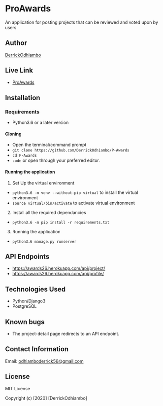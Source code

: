 # ProAwards

An application for posting projects that can be reviewed and voted upon by users

## Author

[DerrickOdhiambo](https://github.com/DerrickOdhiambo)

## Live Link

- [ProAwards](https://awards26.herokuapp.com/)

## Installation

### Requirements

- Python3.6 or a later version

#### Cloning

- Open the terminal/command prompt
- `git clone https://github.com/DerrickOdhiambo/P-Awards`
- `cd P-Awards`
- `code` or open through your preferred editor.

#### Running the application

1. Set Up the virtual environment
- `python3.6 -m venv --without-pip virtual` to install the virtual environment
- `source virtual/bin/activate` to activate virtual environment

2. Install all the required dependancies
- `python3.6 -m pip install -r requirements.txt`

3. Running the application
- `python3.6 manage.py runserver`

## API Endpoints

- https://awards26.herokuapp.com/api/project/
- https://awards26.herokuapp.com/api/profile/

## Technologies Used

- Python/Django3
- PostgreSQL

## Known bugs

- The project-detail page redirects to an API endpoint.

## Contact Information

Email: odhiamboderrick56@gmail.com

## License

MIT License

Copyright (c) [2020] [DerrickOdhiambo]